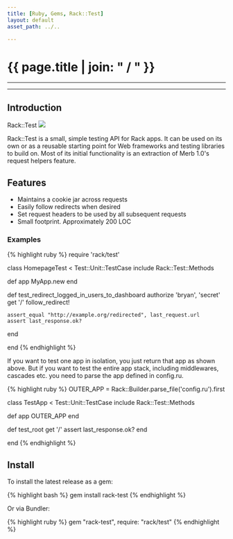 ```yaml
---
title: [Ruby, Gems, Rack::Test]
layout: default
asset_path: ../..

---
```


# {{ page.title | join: " / " }}

---- 

<div id="toc"></div>

---


## Introduction

Rack::Test [<img src="https://codeclimate.com/github/brynary/rack-test.png" />](https://codeclimate.com/github/brynary/rack-test)


Rack::Test is a small, simple testing API for Rack apps. It can be used on its own or as a reusable 
starting point for Web frameworks and testing libraries to build on. Most of its initial 
functionality is an extraction of Merb 1.0's request helpers feature.


## Features

* Maintains a cookie jar across requests
* Easily follow redirects when desired
* Set request headers to be used by all subsequent requests
* Small footprint. Approximately 200 LOC


### Examples

{% highlight ruby %}
require 'rack/test'

class HomepageTest < Test::Unit::TestCase
  include Rack::Test::Methods
  
  def app
    MyApp.new
  end
  
  def test_redirect_logged_in_users_to_dashboard
    authorize 'bryan', 'secret'
    get '/'
    follow_redirect!
    
    assert_equal "http://example.org/redirected", last_request.url
    assert last_response.ok?
  end
  
end
{% endhighlight %}


If you want to test one app in isolation, you just return that app as shown above. But if you want 
to test the entire app stack, including middlewares, cascades etc. you need to parse the app 
defined in config.ru.

{% highlight ruby %}
OUTER_APP = Rack::Builder.parse_file('config.ru').first

class TestApp < Test::Unit::TestCase
  include Rack::Test::Methods

  def app
    OUTER_APP
  end

  def test_root
    get '/'
    assert last_response.ok?
  end
  
end
{% endhighlight %}


## Install


To install the latest release as a gem:

{% highlight bash %}
  gem install rack-test
{% endhighlight %}


Or via Bundler:

{% highlight ruby %}
  gem "rack-test", require: "rack/test"
{% endhighlight %}



